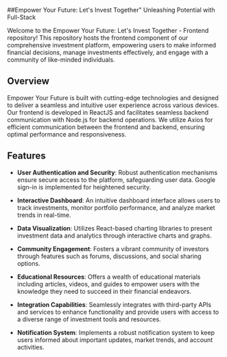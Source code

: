 ##Empower Your Future: Let's Invest Together" Unleashing Potential with Full-Stack 

Welcome to the Empower Your Future: Let's Invest Together - Frontend repository! This repository hosts the frontend component of our comprehensive investment platform, empowering users to make informed financial decisions, manage investments effectively, and engage with a community of like-minded individuals.

## Overview

Empower Your Future is built with cutting-edge technologies and designed to deliver a seamless and intuitive user experience across various devices. Our frontend is developed in ReactJS and facilitates seamless backend communication with Node.js for backend operations. We utilize Axios for efficient communication between the frontend and backend, ensuring optimal performance and responsiveness.

## Features

- **User Authentication and Security**: Robust authentication mechanisms ensure secure access to the platform, safeguarding user data. Google sign-in is implemented for heightened security.

- **Interactive Dashboard**: An intuitive dashboard interface allows users to track investments, monitor portfolio performance, and analyze market trends in real-time.

- **Data Visualization**: Utilizes React-based charting libraries to present investment data and analytics through interactive charts and graphs.

- **Community Engagement**: Fosters a vibrant community of investors through features such as forums, discussions, and social sharing options.

- **Educational Resources**: Offers a wealth of educational materials including articles, videos, and guides to empower users with the knowledge they need to succeed in their financial endeavors.

- **Integration Capabilities**: Seamlessly integrates with third-party APIs and services to enhance functionality and provide users with access to a diverse range of investment tools and resources.

- **Notification System**: Implements a robust notification system to keep users informed about important updates, market trends, and account activities.

